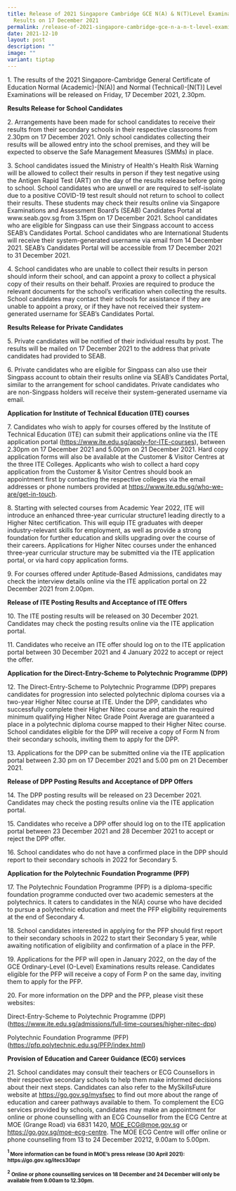 ```yaml
---
title: Release of 2021 Singapore Cambridge GCE N(A) & N(T)Level Examination
  Results on 17 December 2021
permalink: /release-of-2021-singapore-cambridge-gce-n-a-n-t-level-examination-results-on-17-december-2021/
date: 2021-12-10
layout: post
description: ""
image: ""
variant: tiptap
---
```

<p>1. The results of the 2021 Singapore-Cambridge General Certificate of
Education Normal (Academic)-[N(A)] and Normal (Technical)-[N(T)] Level
Examinations will be released on Friday, 17 December 2021, 2.30pm.</p>
<p><strong>Results Release for School Candidates</strong>
</p>
<p>2. Arrangements have been made for school candidates to receive their
results from their secondary schools in their respective classrooms from
2.30pm on 17 December 2021. Only school candidates collecting their results
will be allowed entry into the school premises, and they will be expected
to observe the Safe Management Measures (SMMs) in place.</p>
<p>3. School candidates issued the Ministry of Health's Health Risk Warning
will be allowed to collect their results in person if they test negative
using the Antigen Rapid Test (ART) on the day of the results release before
going to school. School candidates who are unwell or are required to self-isolate
due to a positive COVID-19 test result should not return to school to collect
their results. These students may check their results online via Singapore
Examinations and Assessment Board’s (SEAB) Candidates Portal at www.seab.gov.sg
from 3.15pm on 17 December 2021. School candidates who are eligible for
Singpass can use their Singpass account to access SEAB’s Candidates Portal.
School candidates who are International Students will receive their system-generated
username via email from 14 December 2021. SEAB’s Candidates Portal will
be accessible from 17 December 2021 to 31 December 2021.</p>
<p>4. School candidates who are unable to collect their results in person
should inform their school, and can appoint a proxy to collect a physical
copy of their results on their behalf. Proxies are required to produce
the relevant documents for the school’s verification when collecting the
results. School candidates may contact their schools for assistance if
they are unable to appoint a proxy, or if they have not received their
system-generated username for SEAB’s Candidates Portal.</p>
<p><strong>Results Release for Private Candidates</strong>
</p>
<p>5. Private candidates will be notified of their individual results by
post. The results will be mailed on 17 December 2021 to the address that
private candidates had provided to SEAB.</p>
<p>6. Private candidates who are eligible for Singpass can also use their
Singpass account to obtain their results online via SEAB’s Candidates Portal,
similar to the arrangement for school candidates. Private candidates who
are non-Singpass holders will receive their system-generated username via
email.</p>
<p><strong>Application for Institute of Technical Education (ITE) courses</strong>
</p>
<p>7. Candidates who wish to apply for courses offered by the Institute of
Technical Education (ITE) can submit their applications online via the
ITE application portal (<a href="https://www.ite.edu.sg/apply-for-ITE-courses" rel="noopener noreferrer nofollow" target="_blank">https://www.ite.edu.sg/apply-for-ITE-courses</a>),
between 2.30pm on 17 December 2021 and 5.00pm on 21 December 2021. Hard
copy application forms will also be available at the Customer &amp; Visitor
Centres at the three ITE Colleges. Applicants who wish to collect a hard
copy application from the Customer &amp; Visitor Centres should book an
appointment first by contacting the respective colleges via the email addresses
or phone numbers provided at <a href="https://www.ite.edu.sg/who-we-are/get-in-touch" rel="noopener noreferrer nofollow" target="_blank">https://www.ite.edu.sg/who-we-are/get-in-touch</a>.</p>
<p>8. Starting with selected courses from Academic Year 2022, ITE will introduce
an enhanced three-year curricular structure1 leading directly to a Higher
Nitec certification. This will equip ITE graduates with deeper industry-relevant
skills for employment, as well as provide a strong foundation for further
education and skills upgrading over the course of their careers. Applications
for Higher Nitec courses under the enhanced three-year curricular structure
may be submitted via the ITE application portal, or via hard copy application
forms.</p>
<p>9. For courses offered under Aptitude-Based Admissions, candidates may
check the interview details online via the ITE application portal on 22
December 2021 from 2.00pm.</p>
<p><strong>Release of ITE Posting Results and Acceptance of ITE Offers</strong>
</p>
<p>10. The ITE posting results will be released on 30 December 2021. Candidates
may check the posting results online via the ITE application portal.</p>
<p>11. Candidates who receive an ITE offer should log on to the ITE application
portal between 30 December 2021 and 4 January 2022 to accept or reject
the offer.</p>
<p><strong>Application for the Direct-Entry-Scheme to Polytechnic Programme (DPP)</strong>
</p>
<p>12. The Direct-Entry-Scheme to Polytechnic Programme (DPP) prepares candidates
for progression into selected polytechnic diploma courses via a two-year
Higher Nitec course at ITE. Under the DPP, candidates who successfully
complete their Higher Nitec course and attain the required minimum qualifying
Higher Nitec Grade Point Average are guaranteed a place in a polytechnic
diploma course mapped to their Higher Nitec course. School candidates eligible
for the DPP will receive a copy of Form N from their secondary schools,
inviting them to apply for the DPP.</p>
<p>13. Applications for the DPP can be submitted online via the ITE application
portal between 2.30 pm on 17 December 2021 and 5.00 pm on 21 December 2021.</p>
<p><strong>Release of DPP Posting Results and Acceptance of DPP Offers</strong>
</p>
<p>14. The DPP posting results will be released on 23 December 2021. Candidates
may check the posting results online via the ITE application portal.</p>
<p>15. Candidates who receive a DPP offer should log on to the ITE application
portal between 23 December 2021 and 28 December 2021 to accept or reject
the DPP offer.</p>
<p>16. School candidates who do not have a confirmed place in the DPP should
report to their secondary schools in 2022 for Secondary 5.</p>
<p><strong>Application for the Polytechnic Foundation Programme (PFP)</strong>
</p>
<p>17. The Polytechnic Foundation Programme (PFP) is a diploma-specific foundation
programme conducted over two academic semesters at the polytechnics. It
caters to candidates in the N(A) course who have decided to pursue a polytechnic
education and meet the PFP eligibility requirements at the end of Secondary
4.</p>
<p>18. School candidates interested in applying for the PFP should first
report to their secondary schools in 2022 to start their Secondary 5 year,
while awaiting notification of eligibility and confirmation of a place
in the PFP.</p>
<p>19. Applications for the PFP will open in January 2022, on the day of
the GCE Ordinary-Level (O-Level) Examinations results release. Candidates
eligible for the PFP will receive a copy of Form P on the same day, inviting
them to apply for the PFP.</p>
<p>20. For more information on the DPP and the PFP, please visit these websites:</p>
<p>Direct-Entry-Scheme to Polytechnic Programme (DPP)
<br>(<a href="https://www.ite.edu.sg/admissions/full-time-courses/higher-nitec-dpp" rel="noopener noreferrer nofollow" target="_blank">https://www.ite.edu.sg/admissions/full-time-courses/higher-nitec-dpp</a>)</p>
<p>Polytechnic Foundation Programme (PFP)
<br>(<a href="https://pfp.polytechnic.edu.sg/PFP/index.html" rel="noopener noreferrer nofollow" target="_blank">https://pfp.polytechnic.edu.sg/PFP/index.html</a>)</p>
<p><strong>Provision of Education and Career Guidance (ECG) services</strong>
</p>
<p>21. School candidates may consult their teachers or ECG Counsellors in
their respective secondary schools to help them make informed decisions
about their next steps. Candidates can also refer to the MySkillsFuture
website at <a href="https://go.gov.sg/mysfsec" rel="noopener noreferrer nofollow" target="_blank">https://go.gov.sg/mysfsec</a> to
find out more about the range of education and career pathways available
to them. To complement the ECG services provided by schools, candidates
may make an appointment for online or phone counselling with an ECG Counsellor
from the ECG Centre at MOE (Grange Road) via 6831 1420, <a href="mailto:MOE_ECG@moe.gov.sg" rel="noopener noreferrer nofollow" target="_blank">MOE_ECG@moe.gov.sg</a> or
<a href="https://go.gov.sg/moe-ecg-centre" rel="noopener noreferrer nofollow" target="_blank">https://go.gov.sg/moe-ecg-centre</a>. The MOE ECG Centre will offer online
or phone counselling from 13 to 24 December 20212, 9.00am to 5.00pm.</p>
<p><strong><sup><sub>1 </sub></sup><sub>More information can be found in MOE’s press release (30 April 2021): </sub><a href="https://go.gov.sg/itecs30apr" rel="noopener noreferrer nofollow" target="_blank"><sub>https://go.gov.sg/itecs30apr</sub></a></strong>
</p>
<p><strong><sup><sub>2</sub></sup><sub> Online or phone counselling services on 18 December and 24 December will only be available from 9.00am to 12.30pm.</sub></strong>
</p>
<p></p>